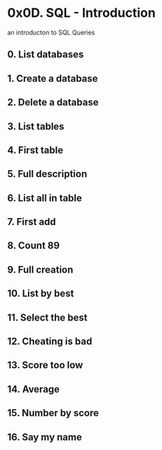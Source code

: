 # 0x0D. SQL - Introduction

an introducton to SQL Queries

## 0. List databases
## 1. Create a database
## 2. Delete a database
## 3. List tables
## 4. First table
## 5. Full description
## 6. List all in table
## 7. First add
## 8. Count 89
## 9. Full creation
## 10. List by best
## 11. Select the best
## 12. Cheating is bad
## 13. Score too low
## 14. Average
## 15. Number by score
## 16. Say my name

